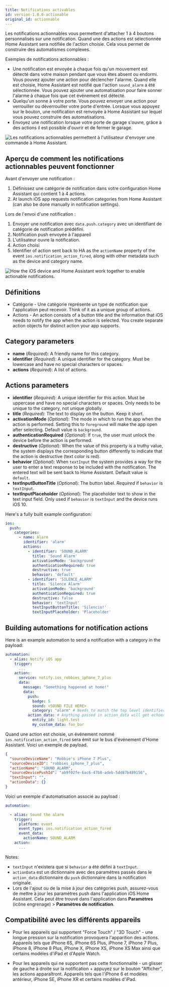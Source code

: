 ```yaml
---
title: Notifications activables
id: version-1.0.0-actionable
original_id: actionnable
---
```


Les notifications actionnables vous permettent d'attacher 1 à 4 boutons personnalisés sur une notification. Quand une des actions est sélectionnée Home Assistant sera notifiée de l'action choisie. Cela vous permet de construire des automatismes complexes.

Exemples de notifications actionnables :

* Une notification est envoyée à chaque fois qu'un mouvement est détecté dans votre maison pendant que vous êtes absent ou endormi. Vous pouvez ajouter une action pour déclencher l'alarme. Quand elle est choisie, Home Assistant est notifié que l'action `sound_alarm` a été sélectionnée. Vous pouvez ajouter une automatisation pour faire sonner l'alarme à chaque fois que cet événement est détecté.
* Quelqu'un sonne à votre porte. Vous pouvez envoyer une action pour verrouiller ou déverrouiller votre porte d'entrée. Lorsque vous appuyez sur le bouton, une notification est renvoyée à Home Assistant sur lequel vous pouvez construire des automatisations.
* Envoyez une notification lorsque votre porte de garage s'ouvre, grâce à des actions il est possible d'ouvrir et de fermer le garage.

![Les notifications actionnables permettent à l'utilisateur d'envoyer une commande à Home Assistant.](assets/ios/actions.png)

## Aperçu de comment les notifications actionnables peuvent fonctionner

Avant d'envoyer une notification :

1. Définissez une catégorie de notification dans votre configuration Home Assistant qui contient 1 à 4 actions.
2. At launch iOS app requests notification categories from Home Assistant (can also be done manually in notification settings).

Lors de l'envoi d'une notification :

1. Envoyer une notification avec `data.push.category` avec un identifiant de catégorie de notification prédéfini.
2. Notification push envoyée à l'appareil
3. L'utilisateur ouvre la notification.
4. Action choisi
5. Identifier of action sent back to HA as the `actionName` property of the event `ios.notification_action_fired`, along with other metadata such as the device and category name.

![How the iOS device and Home Assistant work together to enable actionable notifications.](assets/NotificationActionFlow.png)

## Définitions

* Catégorie - Une catégorie représente un type de notification que l'application peut recevoir. Think of it as a unique group of actions.
* Actions - An action consists of a button title and the information that iOS needs to notify the app when the action is selected. You create separate action objects for distinct action your app supports.

## Category parameters

* **name** (*Required*): A friendly name for this category.
* **identifier** (*Required*): A unique identifier for the category. Must be lowercase and have no special characters or spaces.
* **actions** (*Required*): A list of actions.

## Actions parameters

* **identifier** (*Required*): A unique identifier for this action. Must be uppercase and have no special characters or spaces. Only needs to be unique to the category, not unique globally.
* **title** (*Required*): The text to display on the button. Keep it short.
* **activationMode** (*Optional*): The mode in which to run the app when the action is performed. Setting this to `foreground` will make the app open after selecting. Default value is `background`.
* **authenticationRequired** (*Optional*): If `true`, the user must unlock the device before the action is performed.
* **destructive** (*Optional*): When the value of this property is a truthy value, the system displays the corresponding button differently to indicate that the action is destructive (text color is red).
* **behavior** (*Optional*): When `textInput` the system provides a way for the user to enter a text response to be included with the notification. The entered text will be sent back to Home Assistant. Default value is `default`.
* **textInputButtonTitle** (*Optional*): The button label. *Required* if `behavior` is `textInput`.
* **textInputPlaceholder** (*Optional*): The placeholder text to show in the text input field. Only used if `behavior` is `textInput` and the device runs iOS 10.

Here's a fully built example configuration:

```yaml
ios:
  push:
    categories:
      - name: Alarm
        identifier: 'alarm'
        actions:
          - identifier: 'SOUND_ALARM'
            title: 'Sound Alarm'
            activationMode: 'background'
            authenticationRequired: true
            destructive: true
            behavior: 'default'
          - identifier: 'SILENCE_ALARM'
            title: 'Silence Alarm'
            activationMode: 'background'
            authenticationRequired: true
            destructive: false
            behavior: 'textInput'
            textInputButtonTitle: 'Silencio!'
            textInputPlaceholder: 'Placeholder'
```

## Building automations for notification actions

Here is an example automation to send a notification with a category in the payload:

```yaml
automation:
  - alias: Notify iOS app
    trigger:
      ...
    action:
      service: notify.ios_robbies_iphone_7_plus
      data:
        message: "Something happened at home!"
        data:
          push:
            badge: 5
            sound: <SOUND FILE HERE>
            category: "alarm" # Needs to match the top level identifier you used in the ios configuration
          action_data: # Anything passed in action_data will get echoed back to Home Assistant.
            entity_id: light.test
            my_custom_data: foo_bar
```

Quand une action est choisie, un événement nommé `ios.notification_action_fired` sera émit sur le bus d'événement d'Home Assistant. Voici un exemple de payload.

```json
{
  "sourceDeviceName": "Robbie's iPhone 7 Plus",
  "sourceDeviceID": "robbies_iphone_7_plus",
  "actionName": "SOUND_ALARM",
  "sourceDevicePushId": "ab9f02fe-6ac6-47b8-adeb-5dd87b489156",
  "textInput": "",
  "actionData": {}
}
```

Voici un exemple d'automatisation associé au payload :

```yaml
automation:

  - alias: Sound the alarm
    trigger:
      platform: event
      event_type: ios.notification_action_fired
      event_data:
        actionName: SOUND_ALARM
    action:
      ...
```

Notes:

* `textInput` n'existera que si `behavior` a été défini à `textInput`.
* `actionData` est un dictionnaire avec des paramètres passés dans le `action_data` dictionnaire du `push` dictionnaire dans la notification originale.
* Lors de l'ajout ou de la mise à jour des catégories push, assurez-vous de mettre à jour les paramètres push dans l'application iOS Home Assistant. Cela peut être trouvé dans l'application dans **Paramètres** (icône engrenage) > **Paramètres de notification**.

## Compatibilité avec les différents appareils

* Pour les appareils qui supportent "Force Touch" / "3D Touch" - une longue pression sur la notification provoquera l'apparition des actions. Appareils tels que iPhone 6S, iPhone 6S Plus, iPhone 7, iPhone 7 Plus, iPhone 8, iPhone 8 Plus, iPhone X, iPhone XS, iPhone XS Max ainsi que certains modèles d'iPad et d'Apple Watch.

* Pour les appareils qui ne supportent pas cette fonctionnalité - un glisser de gauche à droite sur la notification + appuyez sur le bouton "Afficher", les actions apparaîtront. Appareils tels que l'iPhone 6 et modèles antérieur, iPhone SE, iPhone XR et certains modèles d'iPad.